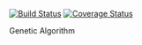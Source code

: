 [![Build Status](https://travis-ci.org/KoenKamman/evolve-ga.svg?branch=master)](https://travis-ci.org/KoenKamman/evolve-ga)
[![Coverage Status](https://coveralls.io/repos/github/KoenKamman/evolve-ga/badge.svg?branch=master)](https://coveralls.io/github/KoenKamman/evolve-ga?branch=master)

Genetic Algorithm
